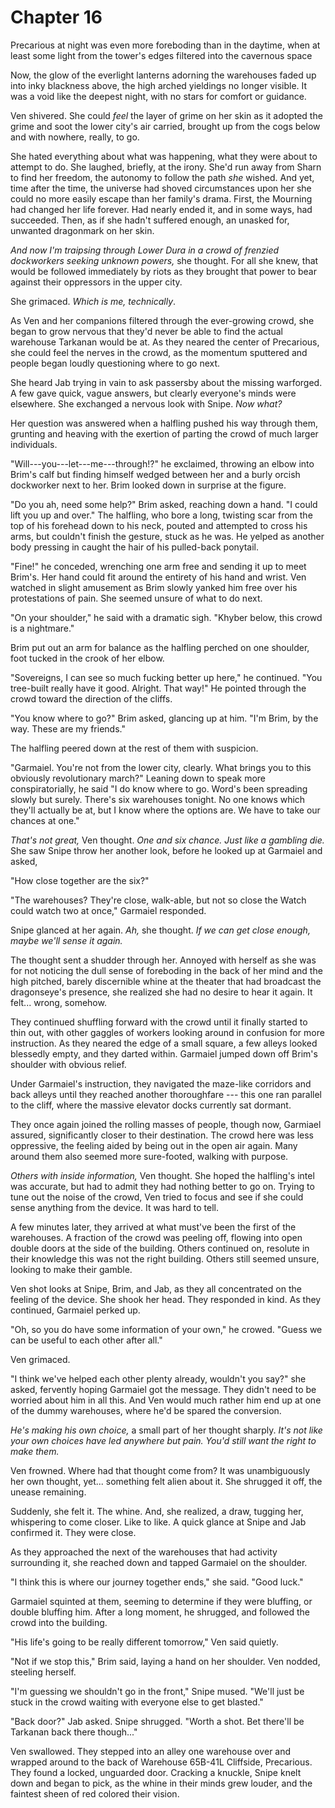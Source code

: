 # Chapter 16

Precarious at night was even more foreboding than in the daytime, when at least some light from the tower's edges filtered into the cavernous space 

Now, the glow of the everlight lanterns adorning the warehouses faded up into inky blackness above, the high arched yieldings no longer visible. It was a void like the deepest night, with no stars for comfort or guidance. 

Ven shivered. She could *feel* the layer of grime on her skin as it adopted the grime and soot the lower city's air carried, brought up from the cogs below and with nowhere, really, to go.

She hated everything about what was happening, what they were about to attempt to do. She laughed, briefly, at the irony. She'd run away from Sharn to find her freedom, the autonomy to follow the path *she* wished. And yet, time after the time, the universe had shoved circumstances upon her she could no more easily escape than her family's drama. First, the Mourning had changed her life forever. Had nearly ended it, and in some ways, had succeeded. Then, as if she hadn't suffered enough, an unasked for, unwanted dragonmark on her skin. 

*And now I'm traipsing through Lower Dura in a crowd of frenzied dockworkers seeking unknown powers,* she thought. For all she knew, that would be followed immediately by riots as they brought that power to bear against their oppressors in the upper city. 

She grimaced. *Which is me, technically*.

As Ven and her companions filtered through the ever-growing crowd, she began to grow nervous that they'd never be able to find the actual warehouse Tarkanan would be at. As they neared the center of Precarious, she could feel the nerves in the crowd, as the momentum sputtered and people began loudly questioning where to go next. 

She heard Jab trying in vain to ask passersby about the missing warforged. A few gave quick, vague answers, but clearly everyone's minds were elsewhere. She exchanged a nervous look with Snipe. *Now what?*

Her question was answered when a halfling pushed his way through them, grunting and heaving with the exertion of parting the crowd of much larger individuals. 

"Will---you---let---me---through!?" he exclaimed, throwing an elbow into Brim's calf but finding himself wedged between her and a burly orcish dockworker next to her. Brim looked down in surprise at the figure.

"Do you ah, need some help?" Brim asked, reaching down a hand. "I could lift you up and over." The halfling, who bore a long, twisting scar from the top of his forehead down to his neck, pouted and attempted to cross his arms, but couldn't finish the gesture, stuck as he was. He yelped as another body pressing in caught the hair of his pulled-back ponytail. 

"Fine!" he conceded, wrenching one arm free and sending it up to meet Brim's. Her hand could fit around the entirety of his hand and wrist. Ven watched in slight amusement as Brim slowly yanked him free over his protestations of pain. She seemed unsure of what to do next. 

"On your shoulder," he said with a dramatic sigh. "Khyber below, this crowd is a nightmare." 

Brim put out an arm for balance as the halfling perched on one shoulder, foot tucked in the crook of her elbow. 

"Sovereigns, I can see so much fucking better up here," he continued. "You tree-built really have it good. Alright. That way!" He pointed through the crowd toward the direction of the cliffs. 

"You know where to go?" Brim asked, glancing up at him. "I'm Brim, by the way. These are my friends." 

The halfling peered down at the rest of them with suspicion. 

"Garmaiel. You're not from the lower city, clearly. What brings you to this obviously revolutionary march?" Leaning down to speak more conspiratorially, he said "I do know where to go. Word's been spreading slowly but surely. There's six warehouses tonight. No one knows which they'll actually be at, but I know where the options are. We have to take our chances at one." 

*That's not great,* Ven thought. *One and six chance. Just like a gambling die.* She saw Snipe throw her another look, before he looked up at Garmaiel and asked,

"How close together are the six?" 

"The warehouses? They're close, walk-able, but not so close the Watch could watch two at once," Garmaiel responded. 

Snipe glanced at her again. *Ah,* she thought. *If we can get close enough, maybe we'll sense it again.*

The thought sent a shudder through her. Annoyed with herself as she was for not noticing the dull sense of foreboding in the back of her mind and the high pitched, barely discernible whine at the theater that had broadcast the dragonseye's presence, she realized she had no desire to hear it again. It felt... wrong, somehow. 

They continued shuffling forward with the crowd until it finally started to thin out, with other gaggles of workers looking around in confusion for more instruction. As they neared the edge of a small square, a few alleys looked blessedly empty, and they darted within. Garmaiel jumped down off Brim's shoulder with obvious relief.  

Under Garmaiel's instruction, they navigated the maze-like corridors and back alleys until they reached another thoroughfare --- this one ran parallel to the cliff, where the massive elevator docks currently sat dormant.

They once again joined the rolling masses of people, though now, Garmiael assured, significantly closer to their destination. The crowd here was less oppressive, the feeling aided by being out in the open air again. Many around them also seemed more sure-footed, walking with purpose.

*Others with inside information,* Ven thought. She hoped the halfling's intel was accurate, but had to admit they had nothing better to go on. Trying to tune out the noise of the crowd, Ven tried to focus and see if she could sense anything from the device. It was hard to tell.

A few minutes later, they arrived at what must've been the first of the warehouses. A fraction of the crowd was peeling off, flowing into open double doors at the side of the building. Others continued on, resolute in their knowledge this was not the right building. Others still seemed unsure, looking to make their gamble. 

Ven shot looks at Snipe, Brim, and Jab, as they all concentrated on the feeling of the device. She shook her head. They responded in kind. As they continued, Garmaiel perked up. 

"Oh, so you do have some information of your own," he crowed. "Guess we can be useful to each other after all." 

Ven grimaced. 

"I think we've helped each other plenty already, wouldn't you say?" she asked, fervently hoping Garmaiel got the message. They didn't need to be worried about him in all this. And Ven would much rather him end up at one of the dummy warehouses, where he'd be spared the conversion. 

*He's making his own choice,* a small part of her thought sharply. *It's not like your own choices have led anywhere but pain. You'd still want the right to make them.*

Ven frowned. Where had that thought come from? It was unambiguously her own thought, yet... something felt alien about it. She shrugged it off, the unease remaining. 

Suddenly, she felt it. The whine. And, she realized, a draw, tugging her, whispering to come closer. Like to like. A quick glance at Snipe and Jab confirmed it. They were close. 

As they approached the next of the warehouses that had activity surrounding it, she reached down and tapped Garmaiel on the shoulder. 

"I think this is where our journey together ends," she said. "Good luck." 

Garmaiel squinted at them, seeming to determine if they were bluffing, or double bluffing him. After a long moment, he shrugged, and followed the crowd into the building. 

"His life's going to be really different tomorrow," Ven said quietly. 

"Not if we stop this," Brim said, laying a hand on her shoulder. Ven nodded, steeling herself.  

"I'm guessing we shouldn't go in the front," Snipe mused. "We'll just be stuck in the crowd waiting with everyone else to get blasted." 

"Back door?" Jab asked. Snipe shrugged. "Worth a shot. Bet there'll be Tarkanan back there though..." 

Ven swallowed. They stepped into an alley one warehouse over and wrapped around to the back of Warehouse 65B-41L Cliffside, Precarious. They found a locked, unguarded door. Cracking a knuckle, Snipe knelt down and began to pick, as the whine in their minds grew louder, and the faintest sheen of red colored their vision.